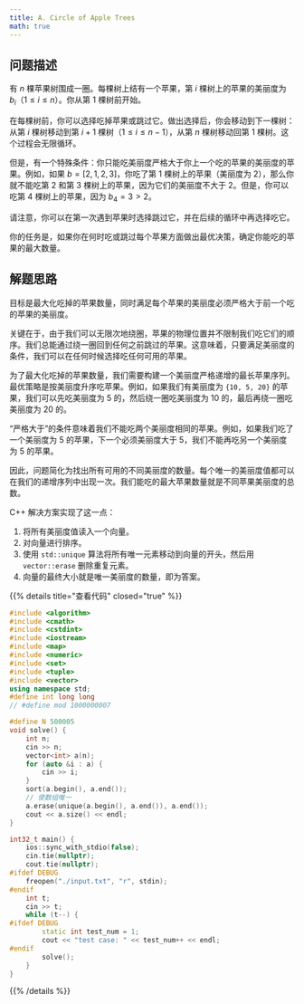 ```yaml
---
title: A. Circle of Apple Trees
math: true
---
```


## 问题描述

有 $n$ 棵苹果树围成一圈。每棵树上结有一个苹果，第 $i$ 棵树上的苹果的美丽度为 $b_i$（$1 \le i \le n$）。你从第 1 棵树前开始。

在每棵树前，你可以选择吃掉苹果或跳过它。做出选择后，你会移动到下一棵树：从第 $i$ 棵树移动到第 $i+1$ 棵树（$1 \le i \le n-1$），从第 $n$ 棵树移动回第 1 棵树。这个过程会无限循环。

但是，有一个特殊条件：你只能吃美丽度严格大于你上一个吃的苹果的美丽度的苹果。例如，如果 $b = [2, 1, 2, 3]$，你吃了第 1 棵树上的苹果（美丽度为 2），那么你就不能吃第 2 和第 3 棵树上的苹果，因为它们的美丽度不大于 2。但是，你可以吃第 4 棵树上的苹果，因为 $b_4 = 3 > 2$。

请注意，你可以在第一次遇到苹果时选择跳过它，并在后续的循环中再选择吃它。

你的任务是，如果你在何时吃或跳过每个苹果方面做出最优决策，确定你能吃的苹果的最大数量。

## 解题思路

目标是最大化吃掉的苹果数量，同时满足每个苹果的美丽度必须严格大于前一个吃的苹果的美丽度。

关键在于，由于我们可以无限次地绕圈，苹果的物理位置并不限制我们吃它们的顺序。我们总能通过绕一圈回到任何之前跳过的苹果。这意味着，只要满足美丽度的条件，我们可以在任何时候选择吃任何可用的苹果。

为了最大化吃掉的苹果数量，我们需要构建一个美丽度严格递增的最长苹果序列。最优策略是按美丽度升序吃苹果。例如，如果我们有美丽度为 `{10, 5, 20}` 的苹果，我们可以先吃美丽度为 5 的，然后绕一圈吃美丽度为 10 的，最后再绕一圈吃美丽度为 20 的。

“严格大于”的条件意味着我们不能吃两个美丽度相同的苹果。例如，如果我们吃了一个美丽度为 5 的苹果，下一个必须美丽度大于 5，我们不能再吃另一个美丽度为 5 的苹果。

因此，问题简化为找出所有可用的不同美丽度的数量。每个唯一的美丽度值都可以在我们的递增序列中出现一次。我们能吃的最大苹果数量就是不同苹果美丽度的总数。

C++ 解决方案实现了这一点：
1. 将所有美丽度值读入一个向量。
2. 对向量进行排序。
3. 使用 `std::unique` 算法将所有唯一元素移动到向量的开头，然后用 `vector::erase` 删除重复元素。
4. 向量的最终大小就是唯一美丽度的数量，即为答案。

{{% details title="查看代码" closed="true" %}}
```cpp
#include <algorithm>
#include <cmath>
#include <cstdint>
#include <iostream>
#include <map>
#include <numeric>
#include <set>
#include <tuple>
#include <vector>
using namespace std;
#define int long long
// #define mod 1000000007

#define N 500005
void solve() {
    int n;
    cin >> n;
    vector<int> a(n);
    for (auto &i : a) {
        cin >> i;
    }
    sort(a.begin(), a.end());
    // 使数组唯一
    a.erase(unique(a.begin(), a.end()), a.end());
    cout << a.size() << endl;
}

int32_t main() {
    ios::sync_with_stdio(false);
    cin.tie(nullptr);
    cout.tie(nullptr);
#ifdef DEBUG
    freopen("./input.txt", "r", stdin);
#endif
    int t;
    cin >> t;
    while (t--) {
#ifdef DEBUG
        static int test_num = 1;
        cout << "test case: " << test_num++ << endl;
#endif
        solve();
    }
}
```
{{% /details %}}
